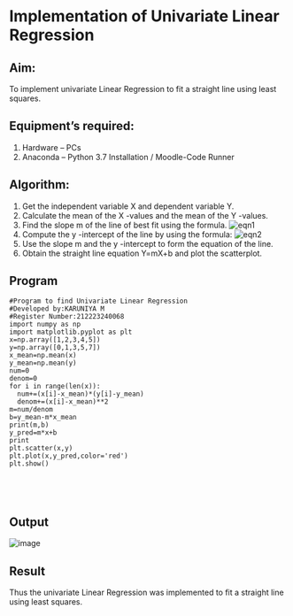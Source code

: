 # Implementation of Univariate Linear Regression
## Aim:
To implement univariate Linear Regression to fit a straight line using least squares.
## Equipment’s required:
1.	Hardware – PCs
2.	Anaconda – Python 3.7 Installation / Moodle-Code Runner
## Algorithm:
1.	Get the independent variable X and dependent variable Y.
2.	Calculate the mean of the X -values and the mean of the Y -values.
3.	Find the slope m of the line of best fit using the formula.
 ![eqn1](./eq1.jpg)
4.	Compute the y -intercept of the line by using the formula:
![eqn2](./eq2.jpg)  
5.	Use the slope m and the y -intercept to form the equation of the line.
6.	Obtain the straight line equation Y=mX+b and plot the scatterplot.
## Program
```
#Program to find Univariate Linear Regression
#Developed by:KARUNIYA M
#Register Number:212223240068
import numpy as np
import matplotlib.pyplot as plt
x=np.array([1,2,3,4,5])
y=np.array([0,1,3,5,7])
x_mean=np.mean(x)
y_mean=np.mean(y)
num=0
denom=0
for i in range(len(x)):
  num+=(x[i]-x_mean)*(y[i]-y_mean)
  denom+=(x[i]-x_mean)**2
m=num/denom
b=y_mean-m*x_mean
print(m,b)
y_pred=m*x+b
print
plt.scatter(x,y)
plt.plot(x,y_pred,color='red')
plt.show()





```
## Output
![image](https://github.com/karuniya2005/Univariate-Linear-Regression/assets/161425769/766c977f-8189-49aa-a4aa-a4cee64628b5)


## Result
Thus the univariate Linear Regression was implemented to fit a straight line using least squares.

